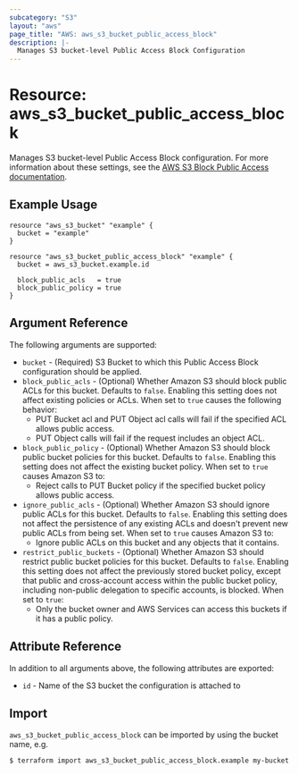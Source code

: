 ```yaml
---
subcategory: "S3"
layout: "aws"
page_title: "AWS: aws_s3_bucket_public_access_block"
description: |-
  Manages S3 bucket-level Public Access Block Configuration
---
```


# Resource: aws_s3_bucket_public_access_block

Manages S3 bucket-level Public Access Block configuration. For more information about these settings, see the [AWS S3 Block Public Access documentation](https://docs.aws.amazon.com/AmazonS3/latest/dev/access-control-block-public-access.html).

## Example Usage

```hcl
resource "aws_s3_bucket" "example" {
  bucket = "example"
}

resource "aws_s3_bucket_public_access_block" "example" {
  bucket = aws_s3_bucket.example.id

  block_public_acls   = true
  block_public_policy = true
}
```

## Argument Reference

The following arguments are supported:

* `bucket` - (Required) S3 Bucket to which this Public Access Block configuration should be applied.
* `block_public_acls` - (Optional) Whether Amazon S3 should block public ACLs for this bucket. Defaults to `false`. Enabling this setting does not affect existing policies or ACLs. When set to `true` causes the following behavior:
  * PUT Bucket acl and PUT Object acl calls will fail if the specified ACL allows public access.
  * PUT Object calls will fail if the request includes an object ACL.
* `block_public_policy` - (Optional) Whether Amazon S3 should block public bucket policies for this bucket. Defaults to `false`. Enabling this setting does not affect the existing bucket policy. When set to `true` causes Amazon S3 to:
  * Reject calls to PUT Bucket policy if the specified bucket policy allows public access.
* `ignore_public_acls` - (Optional) Whether Amazon S3 should ignore public ACLs for this bucket. Defaults to `false`. Enabling this setting does not affect the persistence of any existing ACLs and doesn't prevent new public ACLs from being set. When set to `true` causes Amazon S3 to:
  * Ignore public ACLs on this bucket and any objects that it contains.
* `restrict_public_buckets` - (Optional) Whether Amazon S3 should restrict public bucket policies for this bucket. Defaults to `false`. Enabling this setting does not affect the previously stored bucket policy, except that public and cross-account access within the public bucket policy, including non-public delegation to specific accounts, is blocked. When set to `true`:
  * Only the bucket owner and AWS Services can access this buckets if it has a public policy.

## Attribute Reference

In addition to all arguments above, the following attributes are exported:

* `id` - Name of the S3 bucket the configuration is attached to

## Import

`aws_s3_bucket_public_access_block` can be imported by using the bucket name, e.g.

```
$ terraform import aws_s3_bucket_public_access_block.example my-bucket
```
